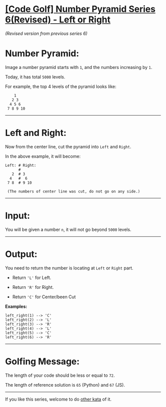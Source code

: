 # [[Code Golf] Number Pyramid Series 6(Revised) - Left or Right](https://www.codewars.com/kata/62eedcfc729041000ea082c1)

_(Revised version from previous series 6)_

# Number Pyramid:

Image a number pyramid starts with `1`, and the numbers increasing by `1`. 

Today, it has total `5000` levels.

For example, the top 4 levels of the pyramid looks like:

```
    1
   2 3
  4 5 6
 7 8 9 10
```
___
# Left and Right:
Now from the center line, cut the pyramid into `Left` and `Right`.

In the above example, it will become:

```
Left: # Right:
      #
   2  # 3
  4   #  6
 7 8  # 9 10

 (The numbers of center line was cut, do not go on any side.)
```
___
# Input:

You will be given a number `n`, it will not go beyond `5000` levels.
___
# Output:

You need to return the number is locating at `Left` or `Right` part.

* Return `'L'` for Left.

* Return `'R'` for Right.

* Return `'C'` for Center/been Cut

__Examples:__
```
left_right(1) --> 'C'
left_right(2) --> 'L'
left_right(3) --> 'R'
left_right(4) --> 'L'
left_right(5) --> 'C'
left_right(6) --> 'R'
```

___
# Golfing Message:

The length of your code should be less or equal to `72`.

The length of reference solution is `65` (Python) and `67` (JS).
___
If you like this series, welcome to do [other kata](https://www.codewars.com/collections/code-golf-number-pyramid-series) of it.